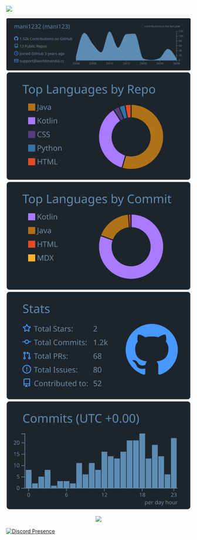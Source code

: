 ![](https://komarev.com/ghpvc/?username=mani1232&style=for-the-badge&color=1D252C&label=views)

[![](https://raw.githubusercontent.com/mani1232/profile-repo/master/profile-summary-card-output/city_lights/0-profile-details.svg)](https://github.com/vn7n24fzkq/github-profile-summary-cards)
[![](https://raw.githubusercontent.com/mani1232/profile-repo/master/profile-summary-card-output/city_lights/1-repos-per-language.svg)](https://github.com/vn7n24fzkq/github-profile-summary-cards) [![](https://raw.githubusercontent.com/mani1232/profile-repo/master/profile-summary-card-output/city_lights/2-most-commit-language.svg)](https://github.com/vn7n24fzkq/github-profile-summary-cards)
[![](https://raw.githubusercontent.com/mani1232/profile-repo/master/profile-summary-card-output/city_lights/3-stats.svg)](https://github.com/vn7n24fzkq/github-profile-summary-cards) [![](https://raw.githubusercontent.com/mani1232/profile-repo/master/profile-summary-card-output/city_lights/4-productive-time.svg)](https://github.com/vn7n24fzkq/github-profile-summary-cards)

<p align="center">
  <a href="https://skillicons.dev">
    <img src="https://skillicons.dev/icons?i=git,kotlin,docker,ktor,linux,maven,nginx,java,idea,mongodb,mysql,gradle,hibernate,md,js,html,css,wasm,figma" />
  </a>
</p>

[![Discord Presence](https://lanyard.cnrad.dev/api/486559882825302027)](https://discord.com/users/486559882825302027)
